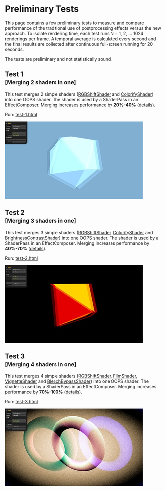 # Preliminary Tests

This page contains a few preliminary tests to measure and compare performance
of the traditional use of postprocessing effects versus the new approach. To
isolate rendering time, each test runs N = 1, 2, ... 1024 renderings per frame.
A temporal average is calculated every second and the final results are
collected after continuous full-screen running for 20 seconds.

The tests are preliminary and not statistically sound.


## Test 1<br><small>[Merging 2 shaders in one]</small>

This test merges 2 simple shaders ([RGBShiftShader](../examples/index.md#rgbshiftshader)
and [ColorifyShader](../examples/index.md#colorifyshader))
into one OOPS shader. The shader is used by a ShaderPass in an EffectComposer.
Merging increases performance by **20%-40%** ([details](test-1/details.md)).

Run: [test-1.html](test-1/index.html)
	
[<img src="test-1/snapshot.jpg">](test-1/index.html)



## Test 2<br><small>[Merging 3 shaders in one]</small>

This test merges 3 simple shaders ([RGBShiftShader](../examples/index.md#rgbshiftshader),
[ColorifyShader](../examples/index.md#colorifyshader) and
[BrightnessContrastShader](../examples/index.md#brightnesscontrastshader)) into one OOPS shader. The shader is used by a ShaderPass in an EffectComposer.
Merging increases performance by **40%-70%** ([details](test-2/details.md)).

Run: [test-2.html](test-2/index.html)
	
[<img src="test-2/snapshot.jpg">](test-2/index.html)



## Test 3<br><small>[Merging 4 shaders in one]</small>

This test merges 4 simple shaders ([RGBShiftShader](../examples/index.md#rgbshiftshader),
[FilmShader](../examples/index.md#filmshader),
[VignetteShader](../examples/index.md#vignetteshader) and
[BleachBypassShader](../examples/index.md#bleachbypassshader)) into one OOPS shader. The shader is used by a ShaderPass in an EffectComposer.
Merging increases performance by **70%-100%** ([details](test-3/details.md)).

Run: [test-3.html](test-3/index.html)
	
[<img src="test-3/snapshot.jpg">](test-3/index.html)

